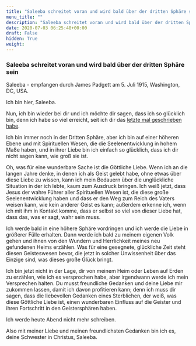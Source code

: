 ```yaml
---
title: "Saleeba schreitet voran und wird bald über der dritten Sphäre sein"
menu_title: ""
description: "Saleeba schreitet voran und wird bald über der dritten Sphäre sein"
date: 2020-07-03 06:25:48+00:00
draft: False
hidden: True
weight:
---
```

### Saleeba schreitet voran und wird bald über der dritten Sphäre sein

Saleeba - empfangen durch James Padgett am 5. Juli 1915, Washington, DC, USA.

Ich bin hier, Saleeba.

Nun, ich bin wieder bei dir und ich möchte dir sagen, dass ich so glücklich bin, denn ich habe so viel erreicht, seit ich dir das [letzte mal geschrieben habe](/padgett-botschaften/padgett-botschaften-in-reihenfolge-des-datums/padgett-botschaften-1915-januar-august/saleeba-ein-altes-spirituelles-wesen-der-sechsten-sphaere-erbittet-hilfe-jep-saleeba-2-juni-1915/).

Ich bin immer noch in der Dritten Sphäre, aber ich bin auf einer höheren Ebene und mit Spirituellen Wesen, die die Seelenentwicklung in hohem Maße haben, und in ihrer Liebe bin ich einfach so glücklich, dass ich dir nicht sagen kann, wie groß sie ist.

Oh, was für eine wunderbare Sache ist die Göttliche Liebe. Wenn ich an die langen Jahre denke, in denen ich als Geist gelebt habe, ohne etwas über diese Liebe zu wissen, kann ich mein Bedauern über die unglückliche Situation in der ich lebte, kaum zum Ausdruck bringen. Ich weiß jetzt, dass Jesus der wahre Führer aller Spirituellen Wesen ist, die diese große Seelenentwicklung haben und dass er den Weg zum Reich des Vaters weisen kann, wie kein anderer Geist es kann; außerdem erkenne ich, wenn ich mit ihm in Kontakt komme, dass er selbst so viel von dieser Liebe hat, dass das, was er sagt, wahr sein muss.

Ich werde bald in eine höhere Sphäre vordringen und ich werde die Liebe in größerer Fülle erhalten. Dann werde ich bald zu meinem eigenen Volk gehen und ihnen von den Wundern und Herrlichkeit meines neu gefundenen Heims erzählen. Was für eine gesegnete, glückliche Zeit steht diesen Geisteswesen bevor, die jetzt in solcher Unwissenheit über das Einzige sind, was dieses große Glück bringt.

Ich bin jetzt nicht in der Lage, dir von meinem Heim oder Leben auf Erden zu erzählen, wie ich es versprochen habe, aber irgendwann werde ich mein Versprechen halten. Du musst freundliche Gedanken und deine Liebe mir zukommen lassen, damit ich davon profitieren kann; denn ich muss dir sagen, dass die liebevollen Gedanken eines Sterblichen, der weiß, was diese Göttliche Liebe ist, einen wunderbaren Einfluss auf die Geister und ihren Fortschritt in den Geistersphären haben.

Ich werde heute Abend nicht mehr schreiben.

Also mit meiner Liebe und meinen freundlichsten Gedanken bin ich es, deine Schwester in Christus, Saleeba.
